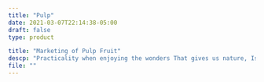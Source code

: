 ```yaml
---
title: "Pulp"
date: 2021-03-07T22:14:38-05:00
draft: false
type: product

title: "Marketing of Pulp Fruit"
descp: "Practicality when enjoying the wonders That gives us nature, Is a requirement for us, For this reason we offer alternatives to refresh In a fast way and with the same benefits of a fresh fruit. We sell Fruit pulp."
file: ""
---
```


